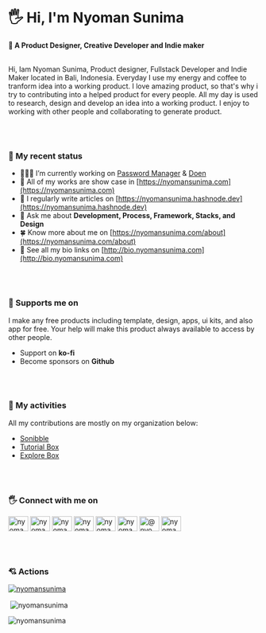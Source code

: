 <!-- README -->
<!-- ABOUT ME -->
<h1>🖐️ Hi, I'm Nyoman Sunima</h1>
<strong>🎉 A Product Designer, Creative Developer and Indie maker</strong>
<br/>
<br/>
<p>
Hi, Iam Nyoman Sunima, Product designer, Fullstack Developer and Indie Maker located in Bali, Indonesia. Everyday I use my energy and coffee to tranform idea into a working product. I love amazing product, so that's why i try to contributing into a helped product for every people. All my day is used to research, design and develop an idea into a working product. I enjoy to working with other people and collaborating to generate product.
</p>

<br/>
<br/>


### 🎉 My recent status

- 🧑🏿‍💻 I’m currently working on [Password Manager](https://github.com/nyomansunima) & [Doen](https://github.com/explore-box/doen)
- 🎉 All of my works are show case in [https://nyomansunima.com](https://nyomansunima.com)
- 🔋 I regularly write articles on [https://nyomansunima.hashnode.dev](https://nyomansunima.hashnode.dev)
- 🥰 Ask me about **Development, Process, Framework, Stacks, and Design**
- 🍀 Know more about me on [https://nyomansunima.com/about](https://nyomansunima.com/about)
- 🚀 See all my bio links on [http://bio.nyomansunima.com](http://bio.nyomansunima.com)

<br/>
<br/>

### 👏 Supports me on 

I make any free products including template, design, apps, ui kits, and also app for free. Your help will make this product always available to access by other people.

- Support on <a hre="https://ko-fi.com/nyomansunima"><strong>ko-fi</strong></a>
- Become sponsors on <a hre="https://github.com/sponsors/nyomansunima"><strong>Github</strong></a>

<br/>
<br/>

### 🔋 My activities

All my contributions are mostly on my organization below: 
- [Sonibble](https://github.com/sonibble)
- [Tutorial Box](https://github.com/tutorial-box)
- [Explore Box](https://github.com/explore-box)

<br/>
<br/>

### 🖐️ Connect with me on

<p align="left">
<a href="https://codepen.io/nyomansunima" target="blank"><img align="center" src="https://raw.githubusercontent.com/rahuldkjain/github-profile-readme-generator/master/src/images/icons/Social/codepen.svg" alt="nyomansunima" height="30" width="40" /></a>
<a href="https://dev.to/nyomansunima" target="blank"><img align="center" src="https://raw.githubusercontent.com/rahuldkjain/github-profile-readme-generator/master/src/images/icons/Social/devto.svg" alt="nyomansunima" height="30" width="40" /></a>
<a href="https://twitter.com/nyomansunima" target="blank"><img align="center" src="https://raw.githubusercontent.com/rahuldkjain/github-profile-readme-generator/master/src/images/icons/Social/twitter.svg" alt="nyomansunima" height="30" width="40" /></a>
<a href="https://fb.com/nyomansunima" target="blank"><img align="center" src="https://raw.githubusercontent.com/rahuldkjain/github-profile-readme-generator/master/src/images/icons/Social/facebook.svg" alt="nyomansunima" height="30" width="40" /></a>
<a href="https://instagram.com/nyomansunima" target="blank"><img align="center" src="https://raw.githubusercontent.com/rahuldkjain/github-profile-readme-generator/master/src/images/icons/Social/instagram.svg" alt="nyomansunima" height="30" width="40" /></a>
<a href="https://dribbble.com/nyomansunima" target="blank"><img align="center" src="https://raw.githubusercontent.com/rahuldkjain/github-profile-readme-generator/master/src/images/icons/Social/dribbble.svg" alt="nyomansunima" height="30" width="40" /></a>
<a href="https://hashnode.com/@nyomansunima" target="blank"><img align="center" src="https://raw.githubusercontent.com/rahuldkjain/github-profile-readme-generator/master/src/images/icons/Social/hashnode.svg" alt="@nyomansunima" height="30" width="40" /></a>
<a href="https://www.topcoder.com/members/nyomansunima" target="blank"><img align="center" src="https://raw.githubusercontent.com/rahuldkjain/github-profile-readme-generator/master/src/images/icons/Social/topcoder.svg" alt="nyomansunima" height="30" width="40" /></a>
</p>

<br/>
<br/>

### 💘 Actions

<p align="left"> <a href="https://github.com/ryo-ma/github-profile-trophy"><img src="https://github-profile-trophy.vercel.app/?username=nyomansunima&no-bg=true&no-frame=true&theme=dracula" alt="nyomansunima" /></a> </p>

<p>&nbsp;<img align="center" src="https://github-readme-stats.vercel.app/api?username=nyomansunima&show_icons=true&locale=en&theme=transparent&hide_border=true" alt="nyomansunima" /></p>

<p><img align="center" src="https://github-readme-streak-stats.herokuapp.com/?user=nyomansunima&theme=transparent&hide_border=true&stroke=00000000" alt="nyomansunima" /></p>

